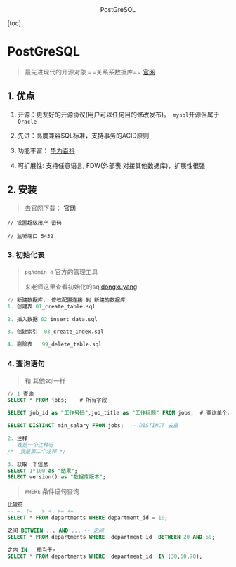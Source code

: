 <center>PostGreSQL</center>



[toc]



# PostGreSQL 

> 最先进现代的开源对象 ==关系系数据库== [官网](https://www.postgresql.org/)



## 1. 优点

1. 开源：更友好的开源协议(用户可以任何目的修改发布)。` mysql`开源但属于`Oracle`
2. 先进：高度兼容SQL标准，支持事务的ACID原则
3. 功能丰富： [华为百科](https://www.huaweicloud.com/zhishi/db17.html)

4. 可扩展性:  支持任意语言, FDW(外部表,对接其他数据库)，扩展性很强



## 2. 安装

> 去官网下载：  [官网](https://www.postgresql.org/)

```shell
// 设置超级用户 密码

// 监听端口 5432
```



### 3. 初始化表

> `pgAdmin 4`   官方的管理工具 
>
> 来老师这里查看初始化的sql[dongxuyang](https://github.com/dongxuyang1985/postgresql_dev_guide)

```sql
// 新建数据库， 修改配置连接 到 新建的数据库
1. 创建表 01_create_table.sql 

2. 插入数据 02_insert_data.sql 

3. 创建索引  03_create_index.sql  

4. 删除表   99_delete_table.sql 
```



### 4. 查询语句

> 和 其他sql一样

```sql
// 1 查询
SELECT * FROM jobs;    # 所有字段 

SELECT job_id as "工作号码",job_title as "工作标题" FROM jobs;  # 查询单个， as 别名 

SELECT DISTINCT min_salary FROM jobs;  -- DISTINCT 去重

2. 注释
-- 我是一个注释呀
/*  我是第二个注释 */

3. 获取一下信息
SELECT 1*100 as "结果";
SELECT version() as "数据库版本";
```

> `WHERE` 条件语句查询

```sql
比较符
-- =  !=   > <  >= <=  
SELECT * FROM departments WHERE department_id = 10; 

之间 BETWEEN ... AND ... -- 之间
SELECT * FROM departments WHERE  department_id  BETWEEN 20 AND 60;

之内 IN   相当于= 
SELECT * FROM departments WHERE  department_id  IN (30,60,70);  


```

